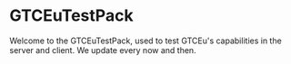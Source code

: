 # GTCEuTestPack
 
Welcome to the GTCEuTestPack, used to test GTCEu's capabilities in the server and client.
We update every now and then.